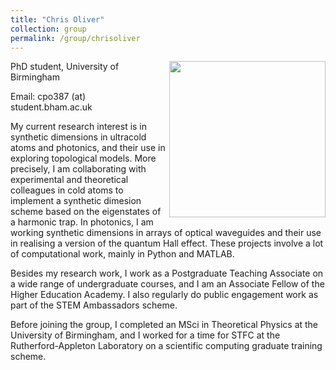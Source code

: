 ```yaml
---
title: "Chris Oliver"
collection: group
permalink: /group/chrisoliver
---
```

<img src="{{ '/images/chrisoliver.jpg'}}" width='250' align='right' />
PhD student, University of Birmingham  

Email: cpo387 (at) student.bham.ac.uk  

My current research interest is in synthetic dimensions in ultracold atoms and photonics, and their use in exploring topological models. More precisely, I am collaborating with experimental and theoretical colleagues in cold atoms to implement a synthetic dimesion scheme based on the eigenstates of a harmonic trap. In photonics, I am working synthetic dimensions in arrays of optical waveguides and their use in realising a version of the quantum Hall effect. These projects involve a lot of computational work, mainly in Python and MATLAB.

Besides my research work, I work as a Postgraduate Teaching Associate on a wide range of undergraduate courses, and I am an Associate Fellow of the Higher Education Academy. I also regularly do public engagement work as part of the STEM Ambassadors scheme. 

Before joining the group, I completed an MSci in Theoretical Physics at the University of Birmingham, and I worked for a time for STFC at the Rutherford-Appleton Laboratory on a scientific computing graduate training scheme. 

